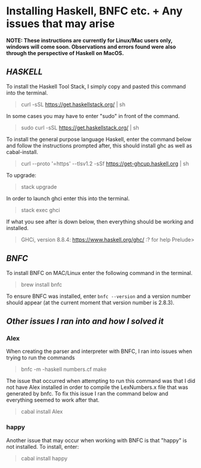 # Installing Haskell, BNFC etc. + Any issues that may arise

**NOTE: These instructions are currently for Linux/Mac users only, windows will come soon. Observations and errors found were also through the perspective of Haskell on MacOS.**

## *HASKELL*

To install the Haskell Tool Stack, I simply copy and pasted this command into the terminal.

> curl -sSL https://get.haskellstack.org/ | sh

In some cases you may have to enter "sudo" in front of the command.

> sudo curl -sSL https://get.haskellstack.org/ | sh

To install the general purpose language Haskell, enter the command below and follow the instructions prompted after, this should install ghc as well as cabal\-install.

> curl --proto '=https' --tlsv1.2 -sSf https://get-ghcup.haskell.org | sh

To upgrade:

> stack upgrade

In order to launch ghci enter this into the terminal.

> stack exec ghci

If what you see after is down below, then everything should be working and installed.

> GHCi, version 8.8.4: https://www.haskell.org/ghc/ :? for help
> Prelude>

## *BNFC*

To install BNFC on MAC/Linux enter the following command in the terminal.

> brew install bnfc

To ensure BNFC was installed, enter `bnfc --version` and a version number should appear (at the current moment that version number is 2.8.3).

## *Other issues I ran into and how I solved it*

### Alex

When creating the parser and interpreter with BNFC, I ran into issues when trying to run the commands

> bnfc -m -haskell numbers.cf
> make

The issue that occurred when attempting to run this command was that I did not have Alex installed in order to compile the LexNumbers.x file that was generated by bnfc. To fix this issue I ran the command below and everything seemed to work after that.

> cabal install Alex

### happy

Another issue that may occur when working with BNFC is that "happy" is not installed. To install, enter:

> cabal install happy